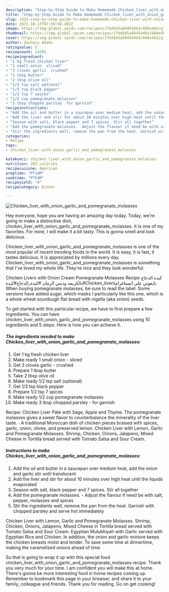 ```yaml
---
description: "Step-by-Step Guide to Make Homemade Chicken_liver_with_onion_garlic_and_pomegranate_molasses"
title: "Step-by-Step Guide to Make Homemade Chicken_liver_with_onion_garlic_and_pomegranate_molasses"
slug: 1923-step-by-step-guide-to-make-homemade-chicken-liver-with-onion-garlic-and-pomegranate-molasses
date: 2021-10-17T07:59:04.492Z
image: https://img-global.cpcdn.com/recipes/17bd645a604544b4/680x482cq70/chicken_liver_with_onion_garlic_and_pomegranate_molasses-recipe-main-photo.jpg
thumbnail: https://img-global.cpcdn.com/recipes/17bd645a604544b4/680x482cq70/chicken_liver_with_onion_garlic_and_pomegranate_molasses-recipe-main-photo.jpg
cover: https://img-global.cpcdn.com/recipes/17bd645a604544b4/680x482cq70/chicken_liver_with_onion_garlic_and_pomegranate_molasses-recipe-main-photo.jpg
author: Zachary Adams
ratingvalue: 5
reviewcount: 14295
recipeingredient:
- "1 kg fresh chicken liver"
- "1 small onion  sliced"
- "3 cloves garlic  crushed"
- "1 tbsp butter"
- "2 tbsp olive oil"
- "1/2 tsp salt optional"
- "1/3 tsp black pepper"
- "1/2 tsp 7 spices"
- "1/2 cup pomegranate molasses"
- "3 tbsp chopped parsley  for garnish"
recipeinstructions:
- "Add the oil and butter in a saucepan over medium heat, add the onion and garlic stir until translucent"
- "Add the liver and stir for about 10 minutes over high heat until the liquids evaporated"
- "Season with salt, black pepper and 7 spices. Stir all together"
- "Add the pomegranate molasses.  Adjust the flavour if need be with salt, pepper, molasses and spices"
- "Stir the ingredients well, remove the pan from the heat. Garnish with chopped parsley and serve hot immediately"
categories:
- Recipe
tags:
- chicken_liver_with_onion_garlic_and_pomegranate_molasses

katakunci: chicken_liver_with_onion_garlic_and_pomegranate_molasses 
nutrition: 262 calories
recipecuisine: American
preptime: "PT14M"
cooktime: "PT54M"
recipeyield: "4"
recipecategory: Dinner

---
```



![Chicken_liver_with_onion_garlic_and_pomegranate_molasses](https://img-global.cpcdn.com/recipes/17bd645a604544b4/680x482cq70/chicken_liver_with_onion_garlic_and_pomegranate_molasses-recipe-main-photo.jpg)

Hey everyone, hope you are having an amazing day today. Today, we're going to make a distinctive dish, chicken_liver_with_onion_garlic_and_pomegranate_molasses. It is one of my favorites. For mine, I will make it a bit tasty. This is gonna smell and look delicious.

Chicken_liver_with_onion_garlic_and_pomegranate_molasses is one of the most popular of recent trending foods in the world. It is easy, it is fast, it tastes delicious. It is appreciated by millions every day. Chicken_liver_with_onion_garlic_and_pomegranate_molasses is something that I've loved my whole life. They're nice and they look wonderful.

Chicken Livers with Onion Cream Pomegranate Molasses Recipe كبدة الدجاج بالكريمه ودبس الرمان #كبدة_الدجاج#كبدة#Chicken_liversتابعوني على انستاغرام. When buying pomegranate molasses, be sure to read the label. Some versions have added sugar, which masks I particularly like this one, which is a whole wheat sourdough flat bread with nigella (aka onion) seeds.


To get started with this particular recipe, we have to first prepare a few ingredients. You can have chicken_liver_with_onion_garlic_and_pomegranate_molasses using 10 ingredients and 5 steps. Here is how you can achieve it.

<!--inarticleads1-->

##### The ingredients needed to make Chicken_liver_with_onion_garlic_and_pomegranate_molasses:

1. Get 1 kg fresh chicken liver
1. Make ready 1 small onion - sliced
1. Get 3 cloves garlic - crushed
1. Prepare 1 tbsp butter
1. Take 2 tbsp olive oil
1. Make ready 1/2 tsp salt (optional)
1. Get 1/3 tsp black pepper
1. Prepare 1/2 tsp 7 spices
1. Make ready 1/2 cup pomegranate molasses
1. Make ready 3 tbsp chopped parsley - for garnish


Recipe: Chicken Liver Pâté with Sage, Apple and Thyme. The pomegranate molasses gives a sweet flavor to counterbalance the minerality of the liver taste. · A traditional Moroccan dish of chicken pieces braised with spices, garlic, onion, olives, and preserved lemon. Chicken Liver with Lemon, Garlic and Pomegranate Molasses. Shrimp, Chicken, Onions, Jalapeno, Mixed Cheese in Tortilla bread served with Tomato Salsa and Sour Cream. 

<!--inarticleads2-->

##### Instructions to make Chicken_liver_with_onion_garlic_and_pomegranate_molasses:

1. Add the oil and butter in a saucepan over medium heat, add the onion and garlic stir until translucent
1. Add the liver and stir for about 10 minutes over high heat until the liquids evaporated
1. Season with salt, black pepper and 7 spices. Stir all together
1. Add the pomegranate molasses.  - Adjust the flavour if need be with salt, pepper, molasses and spices
1. Stir the ingredients well, remove the pan from the heat. Garnish with chopped parsley and serve hot immediately


Chicken Liver with Lemon, Garlic and Pomegranate Molasses. Shrimp, Chicken, Onions, Jalapeno, Mixed Cheese in Tortilla bread served with Tomato Salsa and Sour Cream. Egyptian Mulukhiyah with Garlic served with Egyptian Rice and Chicken. In addition, the onion and garlic mixture keeps the chicken breasts moist and tender. To save some time at dinnertime, making the caramelized onions ahead of time. 

So that is going to wrap it up with this special food chicken_liver_with_onion_garlic_and_pomegranate_molasses recipe. Thank you very much for your time. I am confident you will make this at home. There's gonna be more interesting food in home recipes coming up. Remember to bookmark this page in your browser, and share it to your family, colleague and friends. Thank you for reading. Go on get cooking!
